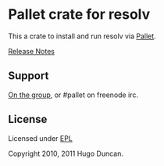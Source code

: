 # Pallet crate for resolv

This a crate to install and run resolv via [Pallet](http://pallet.github.com/pallet).

[Release Notes](https://github.com/pallet/resolv-crate/blob/master/ReleaseNotes.md)

## Support

[On the group](http://groups.google.com/group/pallet-clj), or #pallet on freenode irc.

## License

Licensed under [EPL](http://www.eclipse.org/legal/epl-v10.html)

Copyright 2010, 2011 Hugo Duncan.
